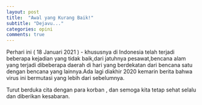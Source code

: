```yaml
---
layout: post
title:  "Awal yang Kurang Baik!"
subtitle: "Dejavu..."
categories: opini
comments: true
---
```


Perhari ini ( 18 Januari 2021 ) - khususnya di Indonesia telah terjadi beberapa kejadian yang tidak baik,dari jatuhnya pesawat,bencana alam yang terjadi dibeberapa daerah di hari yang berdekatan dari bencana satu dengan bencana yang lainnya.Ada lagi diakhir 2020 kemarin berita bahwa virus ini bermutasi yang lebih dari sebelumnya.

Turut berduka cita dengan para korban , dan semoga kita tetap sehat selalu dan diberikan kesabaran.